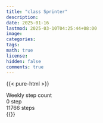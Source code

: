 ```yaml
---
title: "class Sprinter"
description: 
date: 2025-01-16
lastmod: 2025-03-10T04:25:44+08:00
image: 
categories: 
tags: 
math: true
license: 
hidden: false
comments: true
---
```

{{< pure-html >}}
<div class="chart-wrap vertical">
  <div class="title">Weekly step count</div>
  <div class="grid">
    <div class="bottom"> 0 step </div>
    <div class="bar" style="--bar-value:100%;" data-name="11766" title="03-04"></div>
    <div class="bar" style="--bar-value:18%;" data-name="2065" title="03-05"></div>
    <div class="bar" style="--bar-value:94%;" data-name="11040" title="03-06"></div>
    <div class="bar" style="--bar-value:1%;" data-name="112" title="03-07"></div>
    <div class="bar" style="--bar-value:0%;" data-name="0" title="03-08"></div>
    <div class="bar" style="--bar-value:0%;" data-name="0" title="03-09"></div>
    <div class="bar" style="--bar-value:0%;" data-name="0" title="03-10"></div>
<div class="top"> 11766 steps </div>
  </div>
</div>
{{</ pure-html >}}